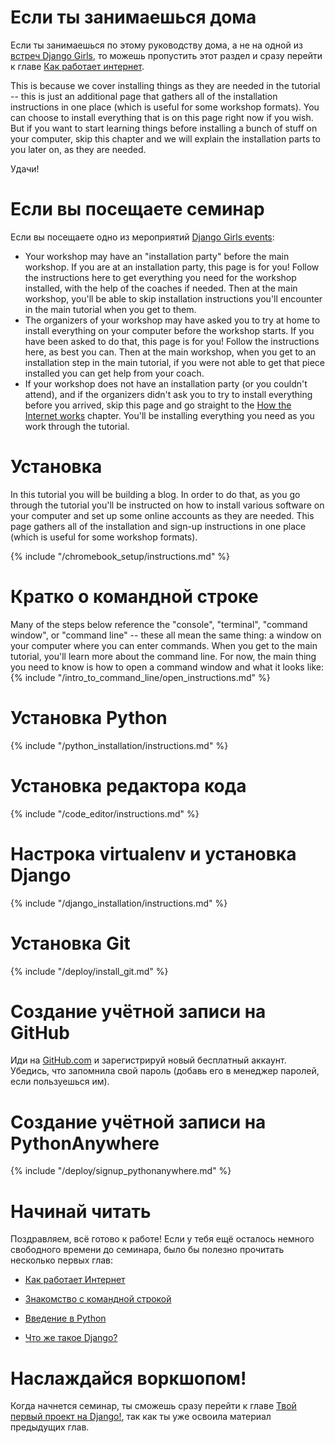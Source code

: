 # Если ты занимаешься дома

Если ты занимаешься по этому руководству дома, а не на одной из [встреч Django Girls](https://djangogirls.org/events/), то можешь пропустить этот раздел и сразу перейти к главе [Как работает интернет](../how_the_internet_works/README.md).

This is because we cover installing things as they are needed in the tutorial -- this is just an additional page that gathers all of the installation instructions in one place (which is useful for some workshop formats). You can choose to install everything that is on this page right now if you wish. But if you want to start learning things before installing a bunch of stuff on your computer, skip this chapter and we will explain the installation parts to you later on, as they are needed.

Удачи!

# Если вы посещаете семинар

Если вы посещаете одно из мероприятий [Django Girls events](https://djangogirls.org/events/):

* Your workshop may have an "installation party" before the main workshop. If you are at an installation party, this page is for you! Follow the instructions here to get everything you need for the workshop installed, with the help of the coaches if needed. Then at the main workshop, you'll be able to skip installation instructions you'll encounter in the main tutorial when you get to them.
* The organizers of your workshop may have asked you to try at home to install everything on your computer before the workshop starts. If you have been asked to do that, this page is for you! Follow the instructions here, as best you can. Then at the main workshop, when you get to an installation step in the main tutorial, if you were not able to get that piece installed you can get help from your coach.
* If your workshop does not have an installation party (or you couldn't attend), and if the organizers didn't ask you to try to install everything before you arrived, skip this page and go straight to the [How the Internet works](../how_the_internet_works/README.md) chapter. You'll be installing everything you need as you work through the tutorial.

# Установка

In this tutorial you will be building a blog. In order to do that, as you go through the tutorial you'll be instructed on how to install various software on your computer and set up some online accounts as they are needed. This page gathers all of the installation and sign-up instructions in one place (which is useful for some workshop formats).

<!--sec data-title="Chromebook setup (if you're using one)"
data-id="chromebook_setup" data-collapse=true ces--> {% include "/chromebook_setup/instructions.md" %} 

<!--endsec-->

# Кратко о командной строке

Many of the steps below reference the "console", "terminal", "command window", or "command line" -- these all mean the same thing: a window on your computer where you can enter commands. When you get to the main tutorial, you'll learn more about the command line. For now, the main thing you need to know is how to open a command window and what it looks like: {% include "/intro_to_command_line/open_instructions.md" %}

# Установка Python

{% include "/python_installation/instructions.md" %}

# Установка редактора кода

{% include "/code_editor/instructions.md" %}

# Настрока virtualenv и установка Django

{% include "/django_installation/instructions.md" %}

# Установка Git

{% include "/deploy/install_git.md" %}

# Создание учётной записи на GitHub

Иди на [GitHub.com](https://www.github.com) и зарегистрируй новый бесплатный аккаунт. Убедись, что запомнила свой пароль (добавь его в менеджер паролей, если пользуешься им).

# Создание учётной записи на PythonAnywhere

{% include "/deploy/signup_pythonanywhere.md" %}

# Начинай читать

Поздравляем, всё готово к работе! Если у тебя ещё осталось немного свободного времени до семинара, было бы полезно прочитать несколько первых глав:

* [Как работает Интернет](../how_the_internet_works/README.md)

* [Знакомство с командной строкой](../intro_to_command_line/README.md)

* [Введение в Python](../python_introduction/README.md)

* [Что же такое Django?](../django/README.md)

# Наслаждайся воркшопом!

Когда начнется семинар, ты сможешь сразу перейти к главе [Твой первый проект на Django!](../django_start_project/README.md), так как ты уже освоила материал предыдущих глав.